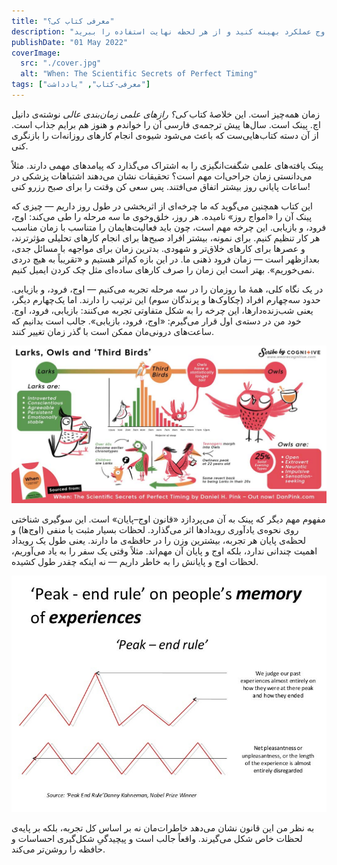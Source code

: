 ```yaml
---
title: "معرفی کتاب کی؟"
description: "با کتاب «کی» اثر پینک، یاد بگیرید که چگونه روز خود را برای رسیدن به اوج عملکرد بهینه کنید و از هر لحظه نهایت استفاده را ببرید."
publishDate: "01 May 2022"
coverImage:
  src: "./cover.jpg"
  alt: "When: The Scientific Secrets of Perfect Timing"
tags: ["معرفی-کتاب", "یادداشت"]
---
```


زمان همه‌چیز است. این خلاصه‌ٔ کتاب *کی؟ رازهای علمی زمان‌بندی عالی* نوشته‌ی دانیل اچ. پینک است. سال‌ها پیش ترجمه‌ی فارسی آن را خواندم و هنوز هم برایم جذاب است. از آن‌ دسته کتاب‌هایی‌ست که باعث می‌شود شیوه‌ی انجام کارهای روزانه‌ات را بازنگری کنی.

پینک یافته‌های علمی شگفت‌انگیزی را به اشتراک می‌گذارد که پیامدهای مهمی دارند. مثلاً می‌دانستی زمان جراحی‌ات مهم است؟ تحقیقات نشان می‌دهند اشتباهات پزشکی در ساعات پایانی روز بیشتر اتفاق می‌افتند. پس سعی کن وقتت را برای صبح رزرو کنی!

این کتاب همچنین می‌گوید که ما چرخه‌ای از اثربخشی در طول روز داریم — چیزی که پینک آن را «امواج روز» نامیده. هر روز، خلق‌و‌خوی ما سه مرحله را طی می‌کند: اوج، فرود، و بازیابی. این چرخه مهم است، چون باید فعالیت‌هایمان را متناسب با زمان مناسب هر کار تنظیم کنیم. برای نمونه، بیشتر افراد صبح‌ها برای انجام کارهای تحلیلی مؤثرترند، و عصرها برای کارهای خلاق‌تر و شهودی. بدترین زمان برای مواجهه با مسائل جدی، بعدازظهر است — زمان فرود ذهنی ما. در این بازه کم‌اثر هستیم و «تقریباً به هیچ دردی نمی‌خوریم». بهتر است این زمان را صرف کارهای ساده‌ای مثل چک کردن ایمیل کنیم.

در یک نگاه کلی، همه‌ٔ ما روزمان را در سه مرحله تجربه می‌کنیم — اوج، فرود، و بازیابی. حدود سه‌چهارم افراد (چکاوک‌ها و پرندگان سوم) این ترتیب را دارند. اما یک‌چهارم دیگر، یعنی شب‌زنده‌دارها، این چرخه را به شکل متفاوتی تجربه می‌کنند: بازیابی، فرود، اوج. خود من در دسته‌ی اول قرار می‌گیرم: «اوج، فرود، بازیابی». جالب است بدانیم که ساعت‌های درونی‌مان ممکن است با گذر زمان تغییر کنند.

![تصویری درباره‌ی چکاوک‌ها، شب‌زنده‌دارها و پرندگان سوم](./larks-owls-third_final.jpg)

مفهوم مهم دیگر که پینک به آن می‌پردازد «قانون اوج–پایان» است. این سوگیری شناختی روی نحوه‌ی یادآوری رویدادها اثر می‌گذارد. لحظات بسیار مثبت یا منفی (اوج‌ها) و لحظه‌ی پایان هر تجربه، بیشترین وزن را در حافظه‌ی ما دارند. یعنی طول یک رویداد اهمیت چندانی ندارد، بلکه اوج و پایان آن مهم‌اند. مثلاً وقتی یک سفر را به یاد می‌آوریم، لحظات اوج و پایانش را به خاطر داریم — نه اینکه چقدر طول کشیده.

![تصویری درباره‌ی قانون اوج–پایان](./peak-end-rule.jpg)

به نظر من این قانون نشان می‌دهد خاطرات‌مان نه بر اساس کل تجربه، بلکه بر پایه‌ی لحظات خاص شکل می‌گیرند. واقعاً جالب است و پیچیدگیِ شکل‌گیری احساسات و حافظه را روشن‌تر می‌کند.
